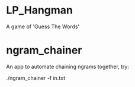 # LP_Hangman
A game of 'Guess The Words'

# ngram_chainer
An app to automate chaining ngrams together, try:

./ngram_chainer -f in.txt